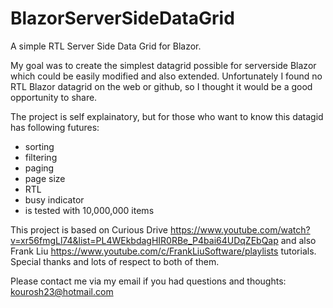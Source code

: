 # BlazorServerSideDataGrid
A simple RTL Server Side Data Grid for Blazor.

My goal was to create the simplest datagrid possible for serverside Blazor which could be easily modified and also extended.
Unfortunately I found no RTL Blazor datagrid on the web or github, so I thought it would be a good opportunity to share.

The project is self explainatory, but for those who want to know this datagid has following futures:
- sorting
- filtering
- paging
- page size
- RTL
- busy indicator 
- is tested with 10,000,000 items

This project is based on
Curious Drive
https://www.youtube.com/watch?v=xr56fmgLl74&list=PL4WEkbdagHIR0RBe_P4bai64UDqZEbQap
and also
Frank Liu
https://www.youtube.com/c/FrankLiuSoftware/playlists
tutorials. Special thanks and lots of respect to both of them.

Please contact me via my email if you had questions and thoughts:
kourosh23@hotmail.com
